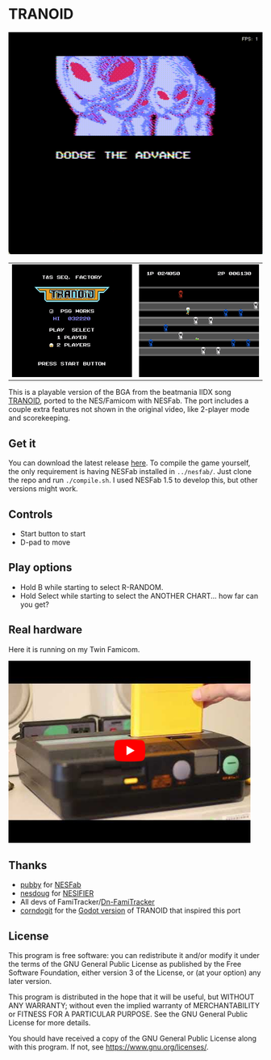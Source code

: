 # TRANOID

![DODGE THE ADVANCE OF THE EVIL SPACE ALIENS AND APPROACH THE MISTERY OF TRANOID.](/screenshots/anim.gif)

| | |
| --- | --- |
| ![Screenshot 1](/screenshots/ss2.png) | ![Screenshot 2](/screenshots/ss1.png) |

This is a playable version of the BGA from the beatmania IIDX song [TRANOID](https://www.youtube.com/watch?v=3rSeU75edBk), ported to the NES/Famicom with NESFab. The port includes a couple extra features not shown in the original video, like 2-player mode and scorekeeping. 

## Get it

You can download the latest release [here](https://github.com/mlaux/tranoid/releases/latest). To compile the game yourself, the only requirement is having NESFab installed in `../nesfab/`. Just clone the repo and run `./compile.sh`. I used NESFab 1.5 to develop this, but other versions might work.

## Controls

* Start button to start
* D-pad to move

## Play options

* Hold B while starting to select R-RANDOM.
* Hold Select while starting to select the ANOTHER CHART... how far can you get?

## Real hardware

Here it is running on my Twin Famicom.

[![Link to video of the game running on a Twin Famicom](/screenshots/ytlink.png)](https://www.youtube.com/watch?v=5Y9a7sWagXo)

## Thanks

* [pubby](https://github.com/pubby) for [NESFab](https://github.com/pubby/nesfab)
* [nesdoug](https://github.com/nesdoug) for [NESIFIER](https://github.com/nesdoug/NESIFIER)
* All devs of FamiTracker/[Dn-FamiTracker](https://github.com/Dn-Programming-Core-Management/Dn-FamiTracker)
* [corndogit](https://github.com/corndogit) for the [Godot version](https://github.com/corndogit/tranoid) of TRANOID that inspired this port

## License

This program is free software: you can redistribute it and/or modify
it under the terms of the GNU General Public License as published by
the Free Software Foundation, either version 3 of the License, or
(at your option) any later version.

This program is distributed in the hope that it will be useful,
but WITHOUT ANY WARRANTY; without even the implied warranty of
MERCHANTABILITY or FITNESS FOR A PARTICULAR PURPOSE.  See the
GNU General Public License for more details.

You should have received a copy of the GNU General Public License
along with this program.  If not, see <https://www.gnu.org/licenses/>.
